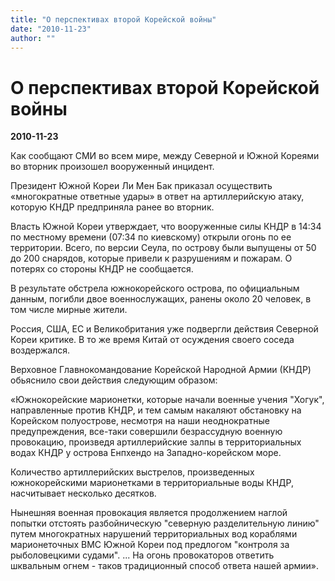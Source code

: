 ```yaml
---
title: "О перспективах второй Корейской войны"
date: "2010-11-23"
author: ""
---
```


# О перспективах второй Корейской войны

**2010-11-23** 

Как сообщают СМИ во всем мире, между Северной и Южной Кореями во вторник произошел вооруженный инцидент.

Президент Южной Кореи Ли Мен Бак приказал осуществить «многократные ответные удары» в ответ на артиллерийскую атаку, которую КНДР предприняла ранее во вторник.

Власть Южной Кореи утверждает, что вооруженные силы КНДР в 14:34 по местному времени (07:34 по киевскому) открыли огонь по ее территории. Всего, по версии Сеула, по острову были выпущены от 50 до 200 снарядов, которые привели к разрушениям и пожарам. О потерях со стороны КНДР не сообщается.

В результате обстрела южнокорейского острова, по официальным данным, погибли двое военнослужащих, ранены около 20 человек, в том числе мирные жители.

Россия, США, ЕС и Великобритания уже подвергли действия Северной Кореи критике. В то же время Китай от осуждения своего соседа воздержался.

Верховное Главнокомандование Корейской Народной Армии (КНДР) обьяснило свои действия следующим образом:

«Южнокорейские марионетки, которые начали военные учения "Хогук", направленные против КНДР, и тем самым накаляют обстановку на Корейском полуострове, несмотря на наши неоднократные предупреждения, все-таки совершили безрассудную военную провокацию, произведя артиллерийские залпы в территориальных водах КНДР у острова Енпхендо на Западно-корейском море.

Количество артиллерийских выстрелов, произведенных южнокорейскими марионетками в территориальные воды КНДР, насчитывает несколько десятков.

Нынешняя военная провокация является продолжением наглой попытки отстоять разбойническую "северную разделительную линию" путем многократных нарушений территориальных вод кораблями марионеточных ВМС Южной Кореи под предлогом "контроля за рыболовецкими судами". ... На огонь провокаторов ответить шквальным огнем - таков традиционный способ ответа нашей армии».